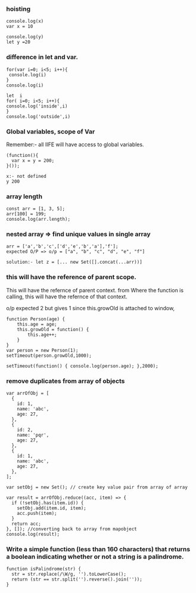 ### hoisting

```
console.log(x)
var x = 10

console.log(y)
let y =20
```

### difference in let and var.

```
for(var i=0; i<5; i++){​​​
 console.log(i)
}​​​
console.log(i)

let  i
for( i=0; i<5; i++){​​​
console.log('inside',i)
}​​​
console.log('outside',i)
```

### Global variables, scope of Var

Remember:- all IIFE will have access to global variables.

```
(function(){
  var x = y = 200;
}());

x:- not defined
y 200
```

### array length

```
const arr = [1, 3, 5];
arr[100] = 199;
console.log(arr.length);
```

### nested array => find unique values in single array

```
arr = ['a','b','c',['d','e','b','a'],'f'];
expected O/P => o/p = ["a", "b", "c", "d", "e", "f"]

solution:- let z = [... new Set([].concat(...arr))]
```

### this will have the reference of parent scope.

This will have the refernce of parent context. from Where the function is calling, this will have the refernce of that context.

o/p expected 2 but gives 1 since this.growOld is attached to window,

```
function Person(age) {
    this.age = age;
    this.growOld = function() {
        this.age++;
    }
}
var person = new Person(1);
setTimeout(person.growOld,1000);

setTimeout(function() { console.log(person.age); },2000);
```

### remove duplicates from array of objects

```
var arrOfObj = [
  {
    id: 1,
    name: 'abc',
    age: 27,
  },
  {
    id: 2,
    name: 'pqr',
    age: 27,
  },
  {
    id: 1,
    name: 'abc',
    age: 27,
  },
];

var setObj = new Set(); // create key value pair from array of array

var result = arrOfObj.reduce((acc, item) => {
  if (!setObj.has(item.id)) {
    setObj.add(item.id, item);
    acc.push(item);
  }
  return acc;
}, []); //converting back to array from mapobject
console.log(result);
```

### Write a simple function (less than 160 characters) that returns a boolean indicating whether or not a string is a palindrome.

```
function isPalindrome(str) {
  str = str.replace(/\W/g, '').toLowerCase();
  return (str == str.split('').reverse().join(''));
}
```
 
